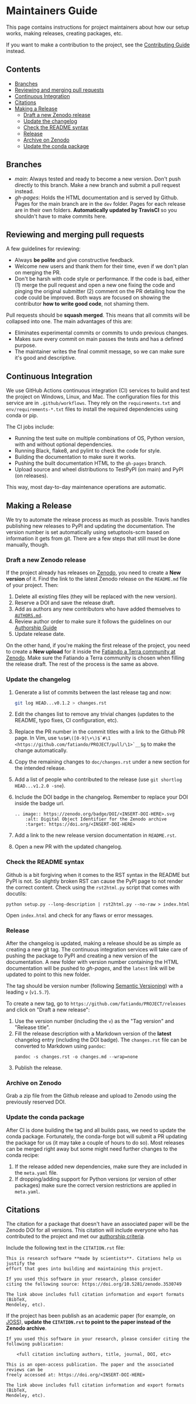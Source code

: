 # Maintainers Guide

This page contains instructions for project maintainers about how our setup
works, making releases, creating packages, etc.

If you want to make a contribution to the project, see the
[Contributing Guide](CONTRIBUTING.md) instead.


## Contents

* [Branches](#branches)
* [Reviewing and merging pull requests](#reviewing-and-merging-pull-requests)
* [Continuous Integration](#continuous-integration)
* [Citations](#citations)
* [Making a Release](#making-a-release)
  * [Draft a new Zenodo release](#draft-a-new-zenodo-release)
  * [Update the changelog](#update-the-changelog)
  * [Check the README syntax](#check-the-readme-syntax)
  * [Release](#release)
  * [Archive on Zenodo](#archive-on-zenodo)
  * [Update the conda package](#update-the-conda-package)


## Branches

* *main*: Always tested and ready to become a new version. Don't push directly to this
  branch. Make a new branch and submit a pull request instead.
* *gh-pages*: Holds the HTML documentation and is served by Github. Pages for the main
  branch are in the `dev` folder. Pages for each release are in their own folders.
  **Automatically updated by TravisCI** so you shouldn't have to make commits here.


## Reviewing and merging pull requests

A few guidelines for reviewing:

* Always **be polite** and give constructive feedback.
* Welcome new users and thank them for their time, even if we don't plan on merging the
  PR.
* Don't be harsh with code style or performance. If the code is bad, either (1) merge
  the pull request and open a new one fixing the code and pinging the original submitter
  (2) comment on the PR detailing how the code could be improved. Both ways are focused
  on showing the contributor **how to write good code**, not shaming them.

Pull requests should be **squash merged**.
This means that all commits will be collapsed into one.
The main advantages of this are:

* Eliminates experimental commits or commits to undo previous changes.
* Makes sure every commit on main passes the tests and has a defined purpose.
* The maintainer writes the final commit message, so we can make sure it's good and
  descriptive.


## Continuous Integration

We use GitHub Actions continuous integration (CI) services to build and
test the project on Windows, Linux, and Mac.
The configuration files for this service are in `.github/workflows`.
They rely on the `requirements.txt` and `env/requirements-*.txt`
files to install the required dependencies using conda or pip.

The CI jobs include:

* Running the test suite on multiple combinations of OS, Python version,
  with and without optional dependencies.
* Running Black, flake8, and pylint to check the code for style.
* Building the documentation to make sure it works.
* Pushing the built documentation HTML to the `gh-pages` branch.
* Upload source and wheel distributions to TestPyPI (on main) and PyPI
  (on releases).

This way, most day-to-day maintenance operations are automatic.


## Making a Release

We try to automate the release process as much as possible.
Travis handles publishing new releases to PyPI and updating the documentation.
The version number is set automatically using setuptools-scm based on information it gets
from git.
There are a few steps that still must be done manually, though.

### Draft a new Zenodo release

If the project already has releases on [Zenodo](https://zenodo.org/), you need to create
a **New version** of it. Find the link to the latest Zenodo release on the `README.md`
file of your project. Then:

1. Delete all existing files (they will be replaced with the new version).
2. Reserve a DOI and save the release draft.
3. Add as authors any new contributors who have added themselves to
   [`AUTHORS.md`](AUTHORS.md).
4. Review author order to make sure it follows the guidelines on our
   [Authorship Guide](AUTHORSHIP.md)
5. Update release date.

On the other hand, if you're making the first release of the project, you need to create
a **New upload** for it inside the
[Fatiando a Terra community at Zenodo](https://zenodo.org/communities/fatiando/).
Make sure the Fatiando a Terra community is chosen when filling the release draft.
The rest of the process is the same as above.

### Update the changelog

1. Generate a list of commits between the last release tag and now:

    ```bash
    git log HEAD...v0.1.2 > changes.rst
    ```

2. Edit the changes list to remove any trivial changes (updates to the README, typo
   fixes, CI configuration, etc).
3. Replace the PR number in the commit titles with a link to the Github PR page. In Vim,
   use `` %s$#\([0-9]\+\)$`#\1 <https://github.com/fatiando/PROJECT/pull/\1>`__$g ``
   to make the change automatically.
4. Copy the remaining changes to `doc/changes.rst` under a new section for the
   intended release.
5. Add a list of people who contributed to the release (use `git shortlog HEAD...v1.2.0 -sne`).
5. Include the DOI badge in the changelog. Remember to replace your DOI inside the badge
   url.

    ```
    .. image:: https://zenodo.org/badge/DOI/<INSERT-DOI-HERE>.svg
        :alt: Digital Object Identifier for the Zenodo archive
        :target: https://doi.org/<INSERT-DOI-HERE>
    ```

6. Add a link to the new release version documentation in `README.rst`.
7. Open a new PR with the updated changelog.

### Check the README syntax

Github is a bit forgiving when it comes to the RST syntax in the README but PyPI is not.
So slightly broken RST can cause the PyPI page to not render the correct content. Check
using the `rst2html.py` script that comes with docutils:

```
python setup.py --long-description | rst2html.py --no-raw > index.html
```

Open `index.html` and check for any flaws or error messages.

### Release

After the changelog is updated, making a release should be as simple as
creating a new git tag.
The continuous integration services will take care of pushing the package to
PyPI and creating a new version of the documentation.
A new folder with version number containing the HTML documentation will be
pushed to *gh-pages*, and the `latest` link will be updated to point to this
new folder.

The tag should be version number (following [Semantic Versioning](https://semver.org/))
with a leading `v` (`v1.5.7`).

To create a new tag, go to `https://github.com/fatiando/PROJECT/releases` and
click on "Draft a new release":

1. Use the version number (including the `v`) as the "Tag version" and "Release
   title".
2. Fill the release description with a Markdown version of the **latest**
   changelog entry (including the DOI badge). The `changes.rst` file can be
   converted to Markdown using `pandoc`:
   ```
   pandoc -s changes.rst -o changes.md --wrap=none
   ```
3. Publish the release.

### Archive on Zenodo

Grab a zip file from the Github release and upload to Zenodo using the previously
reserved DOI.

### Update the conda package

After CI is done building the tag and all builds pass, we need to update
the conda package.
Fortunately, the conda-forge bot will submit a PR updating the package for us
(it may take a couple of hours to do so).
Most releases can be merged right away but some might need further changes to
the conda recipe:

1. If the release added new dependencies, make sure they are included in the
   `meta.yaml` file.
2. If dropping/adding support for Python versions (or version of other
   packages) make sure the correct version restrictions are applied in
   `meta.yaml`.

## Citations

The citation for a package that doesn't have an associated paper will be the
Zenodo DOI for all versions. This citation will include everyone who has
contributed to the project and met our [authorship criteria](AUTHORSHIP.md).

Include the following text in the `CITATION.rst` file:

```
This is research software **made by scientists**. Citations help us justify the
effort that goes into building and maintaining this project.

If you used this software in your research, please consider
citing the following source: https://doi.org/10.5281/zenodo.3530749

The link above includes full citation information and export formats (BibTeX,
Mendeley, etc).
```

If the project has been publish as an academic paper (for example, on
[JOSS](https://joss.theoj.org)), **update the `CITATION.rst` to point to the
paper instead of the Zenodo archive**.

```
If you used this software in your research, please consider citing the
following publication:

    <full citation including authors, title, journal, DOI, etc>

This is an open-access publication. The paper and the associated reviews can be
freely accessed at: https://doi.org/<INSERT-DOI-HERE>

The link above includes full citation information and export formats (BibTeX,
Mendeley, etc).
```
